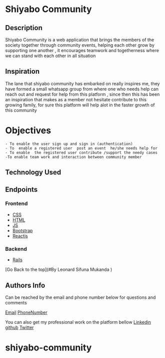 # Shiyabo Community

## Description

Shiyabo Community is a web application that brings the members of the society together through community events, helping each other grow by supporting one another , it encourages teamwork and togetherness where we can stand with each other in all situation

## Inspiration

The lane that shiyabo community has embarked on really inspires me, they have formed a small whatsapp group from where one who needs help can reach out and request for help from this platform , since then this has been an inspiration that makes as a member not hesitate contribute to this growing family, for sure this platform will help alot in the faster growth of this community

# Objectives

    - To enable the user sign up and sign in (authentication)
    - To  enable a registered user  post an event  he/she needs help for
    - To enable  the registered user contribute /support the needy cases
    -To enable team work and interaction between community member

## Technology Used

## Endpoints

### Frontend

- [CSS](https://developer.mozilla.org/en-US/docs/Web/CSS)
- [HTML](https://developer.mozilla.org/en-US/docs/Glossary/HTML)
- [JS](https://en.wikipedia.org/wiki/JavaScript)
- [Bootstrap](https://getbootstrap.com/)
- [Reactjs](https://www.tutorialspoint.com/reactjs/index.htm)

### Backend

- [Rails](https://guides.rubyonrails.org)

[Go Back to the top](#By Leonard Sifuna Mukanda )

## Authors Info

Can be reached by the email and phone number below for questions and comments

[Email](https://leonardmukanda7@gmail.com)
[PhoneNumber](0792660940)

You can also get my professional work on the platform bellow
[Linkedin](https://www.linkedin.com/in/leonard-mukanda-5b6330239/)
[github](https://github.com/mukandalee)
[Twitter](https://twitter.com/mukanda_leonard)

# shiyabo-community
